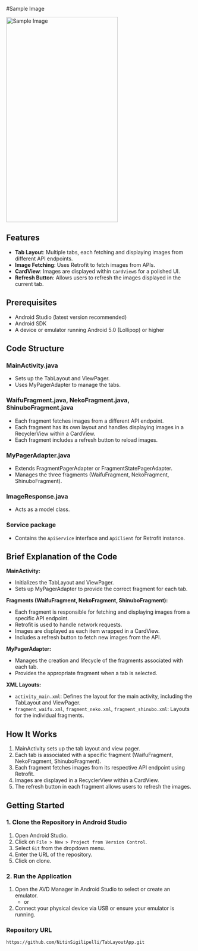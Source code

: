 #Sample Image

<img src="https://private-user-images.githubusercontent.com/140246876/343769891-b7518130-92a3-46d5-8de7-fcab9beea715.png?jwt=eyJhbGciOiJIUzI1NiIsInR5cCI6IkpXVCJ9.eyJpc3MiOiJnaXRodWIuY29tIiwiYXVkIjoicmF3LmdpdGh1YnVzZXJjb250ZW50LmNvbSIsImtleSI6ImtleTUiLCJleHAiOjE3MTk0OTE4MTgsIm5iZiI6MTcxOTQ5MTUxOCwicGF0aCI6Ii8xNDAyNDY4NzYvMzQzNzY5ODkxLWI3NTE4MTMwLTkyYTMtNDZkNS04ZGU3LWZjYWI5YmVlYTcxNS5wbmc_WC1BbXotQWxnb3JpdGhtPUFXUzQtSE1BQy1TSEEyNTYmWC1BbXotQ3JlZGVudGlhbD1BS0lBVkNPRFlMU0E1M1BRSzRaQSUyRjIwMjQwNjI3JTJGdXMtZWFzdC0xJTJGczMlMkZhd3M0X3JlcXVlc3QmWC1BbXotRGF0ZT0yMDI0MDYyN1QxMjMxNThaJlgtQW16LUV4cGlyZXM9MzAwJlgtQW16LVNpZ25hdHVyZT0zN2QzYTMwNTA5YWU4YzEzNTBhN2FiZDAzNGYzMGRhMTE0MWMxNTVlYWRkNjQzMzQ5YzllNDQzY2YxMzc2MjdjJlgtQW16LVNpZ25lZEhlYWRlcnM9aG9zdCZhY3Rvcl9pZD0wJmtleV9pZD0wJnJlcG9faWQ9MCJ9.EnXvg7VvIeqgkXKFEqPg2KlReXXD9lN_6arEgWeUvD0" alt="Sample Image" width="300" height="550"/>

## Features

- **Tab Layout**: Multiple tabs, each fetching and displaying images from different API endpoints.
- **Image Fetching**: Uses Retrofit to fetch images from APIs.
- **CardView**: Images are displayed within `CardView`s for a polished UI.
- **Refresh Button**: Allows users to refresh the images displayed in the current tab.

## Prerequisites

- Android Studio (latest version recommended)
- Android SDK
- A device or emulator running Android 5.0 (Lollipop) or higher

## Code Structure

### MainActivity.java
- Sets up the TabLayout and ViewPager.
- Uses MyPagerAdapter to manage the tabs.

### WaifuFragment.java, NekoFragment.java, ShinuboFragment.java
- Each fragment fetches images from a different API endpoint.
- Each fragment has its own layout and handles displaying images in a RecyclerView within a CardView.
- Each fragment includes a refresh button to reload images.

### MyPagerAdapter.java
- Extends FragmentPagerAdapter or FragmentStatePagerAdapter.
- Manages the three fragments (WaifuFragment, NekoFragment, ShinuboFragment).

### ImageResponse.java
- Acts as a model class.

### Service package
- Contains the `ApiService` interface and `ApiClient` for Retrofit instance.

## Brief Explanation of the Code

**MainActivity:**
- Initializes the TabLayout and ViewPager.
- Sets up MyPagerAdapter to provide the correct fragment for each tab.

**Fragments (WaifuFragment, NekoFragment, ShinuboFragment):**
- Each fragment is responsible for fetching and displaying images from a specific API endpoint.
- Retrofit is used to handle network requests.
- Images are displayed as each item wrapped in a CardView.
- Includes a refresh button to fetch new images from the API.

**MyPagerAdapter:**
- Manages the creation and lifecycle of the fragments associated with each tab.
- Provides the appropriate fragment when a tab is selected.

**XML Layouts:**
- `activity_main.xml`: Defines the layout for the main activity, including the TabLayout and ViewPager.
- `fragment_waifu.xml`, `fragment_neko.xml`, `fragment_shinubo.xml`: Layouts for the individual fragments.

## How It Works

1. MainActivity sets up the tab layout and view pager.
2. Each tab is associated with a specific fragment (WaifuFragment, NekoFragment, ShinuboFragment).
3. Each fragment fetches images from its respective API endpoint using Retrofit.
4. Images are displayed in a RecyclerView within a CardView.
5. The refresh button in each fragment allows users to refresh the images.

## Getting Started

### 1. Clone the Repository in Android Studio

1. Open Android Studio.
2. Click on `File > New > Project from Version Control`.
3. Select `Git` from the dropdown menu.
4. Enter the URL of the repository.
5. Click on clone.

### 2. Run the Application

1. Open the AVD Manager in Android Studio to select or create an emulator.
   - or
2. Connect your physical device via USB or ensure your emulator is running.

### Repository URL

```sh
https://github.com/NitinSigilipelli/TabLayoutApp.git
